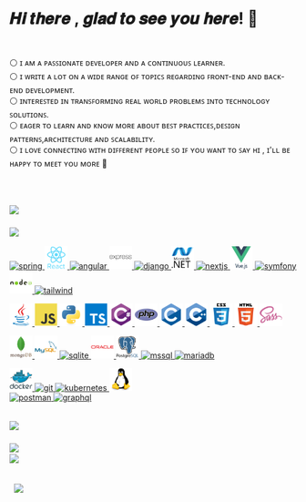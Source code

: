 <!-- <img src="Hi.jpg" width="500px" height="250px"> -->

<!-- $\mathcal{\color{RoyalBlue}{𝑯𝒊 \ \ 𝒕𝒉𝒆𝒓𝒆 \  ,\ 𝒈𝒍𝒂𝒅\ 𝒕𝒐 \ 𝒔𝒆𝒆 \ 𝒚𝒐𝒖 \ 𝒉𝒆𝒓𝒆! } \\ }$  👋 -->  
# 𝑯𝒊 𝒕𝒉𝒆𝒓𝒆 , 𝒈𝒍𝒂𝒅 𝒕𝒐 𝒔𝒆𝒆 𝒚𝒐𝒖 𝒉𝒆𝒓𝒆! 👋


<br>

⚪ ɪ ᴀᴍ ᴀ ᴘᴀꜱꜱɪᴏɴᴀᴛᴇ ᴅᴇᴠᴇʟᴏᴘᴇʀ ᴀɴᴅ ᴀ ᴄᴏɴᴛɪɴᴜᴏᴜꜱ ʟᴇᴀʀɴᴇʀ.<br>⚪ ɪ ᴡʀɪᴛᴇ ᴀ ʟᴏᴛ ᴏɴ ᴀ ᴡɪᴅᴇ ʀᴀɴɢᴇ ᴏꜰ ᴛᴏᴘɪᴄꜱ ʀᴇɢᴀʀᴅɪɴɢ ꜰʀᴏɴᴛ-ᴇɴᴅ ᴀɴᴅ ʙᴀᴄᴋ-ᴇɴᴅ ᴅᴇᴠᴇʟᴏᴘᴍᴇɴᴛ.<br>⚪ ɪɴᴛᴇʀᴇꜱᴛᴇᴅ ɪɴ ᴛʀᴀɴꜱꜰᴏʀᴍɪɴɢ ʀᴇᴀʟ ᴡᴏʀʟᴅ ᴘʀᴏʙʟᴇᴍꜱ ɪɴᴛᴏ ᴛᴇᴄʜɴᴏʟᴏɢʏ ꜱᴏʟᴜᴛɪᴏɴꜱ.<br> ⚪ ᴇᴀɢᴇʀ ᴛᴏ ʟᴇᴀʀɴ ᴀɴᴅ ᴋɴᴏᴡ ᴍᴏʀᴇ ᴀʙᴏᴜᴛ ʙᴇꜱᴛ ᴘʀᴀᴄᴛɪᴄᴇꜱ,ᴅᴇꜱɪɢɴ ᴘᴀᴛᴛᴇʀɴꜱ,ᴀʀᴄʜɪᴛᴇᴄᴛᴜʀᴇ ᴀɴᴅ ꜱᴄᴀʟᴀʙɪʟɪᴛʏ.<br> ⚪ ɪ ʟᴏᴠᴇ ᴄᴏɴɴᴇᴄᴛɪɴɢ ᴡɪᴛʜ ᴅɪꜰꜰᴇʀᴇɴᴛ ᴘᴇᴏᴘʟᴇ ꜱᴏ ɪꜰ ʏᴏᴜ ᴡᴀɴᴛ ᴛᴏ ꜱᴀʏ ʜɪ , ɪ'ʟʟ ʙᴇ ʜᴀᴘᴘʏ ᴛᴏ ᴍᴇᴇᴛ ʏᴏᴜ ᴍᴏʀᴇ 🤍  


<br>  


## ![](https://img.shields.io/badge/Teck_Stack:-yellow?style=for-the-badge)
 <img src = "https://media2.giphy.com/media/QssGEmpkyEOhBCb7e1/giphy.gif?cid=ecf05e47a0n3gi1bfqntqmob8g9aid1oyj2wr3ds3mg700bl&rid=giphy.gif" width = 32px>
<p align="left">   <a href="https://spring.io/" target="_blank" rel="noreferrer"> <img src="https://www.vectorlogo.zone/logos/springio/springio-icon.svg" alt="spring" width="40" height="40"/> </a>  <a href="https://reactjs.org/" target="_blank" rel="noreferrer"> <img src="https://raw.githubusercontent.com/devicons/devicon/master/icons/react/react-original-wordmark.svg" alt="react" width="40" height="40"/> </a> <a href="https://angular.io" target="_blank" rel="noreferrer"> <img src="https://angular.io/assets/images/logos/angular/angular.svg" alt="angular" width="40" height="40"/> </a>
 <a href="https://expressjs.com" target="_blank" rel="noreferrer"> <img src="https://raw.githubusercontent.com/devicons/devicon/master/icons/express/express-original-wordmark.svg" alt="express" width="40" height="40"/> </a> <a href="https://www.djangoproject.com/" target="_blank" rel="noreferrer"> <img src="https://cdn.worldvectorlogo.com/logos/django.svg" alt="django" width="40" height="40"/> </a> <a href="https://dotnet.microsoft.com/" target="_blank" rel="noreferrer"> <img src="https://raw.githubusercontent.com/devicons/devicon/master/icons/dot-net/dot-net-original-wordmark.svg" alt="dotnet" width="40" height="40"/> </a>  <a href="https://nextjs.org/" target="_blank" rel="noreferrer"> <img src="https://cdn.worldvectorlogo.com/logos/nextjs-2.svg" alt="nextjs" width="40" height="40"/> </a>  <a href="https://vuejs.org/" target="_blank" rel="noreferrer"> <img src="https://raw.githubusercontent.com/devicons/devicon/master/icons/vuejs/vuejs-original-wordmark.svg" alt="vuejs" width="40" height="40"/> </a>
 <a href="https://symfony.com" target="_blank" rel="noreferrer"> <img src="https://symfony.com/logos/symfony_black_03.svg" alt="symfony" width="40" height="40"/> </a>  <a href="https://nodejs.org" target="_blank" rel="noreferrer"> <img src="https://raw.githubusercontent.com/devicons/devicon/master/icons/nodejs/nodejs-original-wordmark.svg" alt="nodejs" width="40" height="40"/> </a>
 <a href="https://tailwindcss.com/" target="_blank" rel="noreferrer"> <img src="https://www.vectorlogo.zone/logos/tailwindcss/tailwindcss-icon.svg" alt="tailwind" width="40" height="40"/> </a>  
  
<a href="https://www.java.com" target="_blank" rel="noreferrer"> <img src="https://raw.githubusercontent.com/devicons/devicon/master/icons/java/java-original.svg" alt="java" width="40" height="40"/> </a> <a href="https://developer.mozilla.org/en-US/docs/Web/JavaScript" target="_blank" rel="noreferrer"> <img src="https://raw.githubusercontent.com/devicons/devicon/master/icons/javascript/javascript-original.svg" alt="javascript" width="40" height="40"/> </a>   <a href="https://www.python.org" target="_blank" rel="noreferrer"> <img src="https://raw.githubusercontent.com/devicons/devicon/master/icons/python/python-original.svg" alt="python" width="40" height="40"/> </a><a href="https://www.typescriptlang.org/" target="_blank" rel="noreferrer"> <img src="https://raw.githubusercontent.com/devicons/devicon/master/icons/typescript/typescript-original.svg" alt="typescript" width="40" height="40"/> </a> <a href="https://www.w3schools.com/cs/" target="_blank" rel="noreferrer"> <img src="https://raw.githubusercontent.com/devicons/devicon/master/icons/csharp/csharp-original.svg" alt="csharp" width="40" height="40"/> </a>
 <a href="https://www.php.net" target="_blank" rel="noreferrer"> <img src="https://raw.githubusercontent.com/devicons/devicon/master/icons/php/php-original.svg" alt="php" width="40" height="40"/> </a>  <a href="https://www.cprogramming.com/" target="_blank" rel="noreferrer"> <img src="https://raw.githubusercontent.com/devicons/devicon/master/icons/c/c-original.svg" alt="c" width="40" height="40"/> </a>
 <a href="https://www.w3schools.com/cpp/" target="_blank" rel="noreferrer"> <img src="https://raw.githubusercontent.com/devicons/devicon/master/icons/cplusplus/cplusplus-original.svg" alt="cplusplus" width="40" height="40"/> </a>  <a href="https://www.w3schools.com/css/" target="_blank" rel="noreferrer"> <img src="https://raw.githubusercontent.com/devicons/devicon/master/icons/css3/css3-original-wordmark.svg" alt="css3" width="40" height="40"/> </a> <a href="https://www.w3.org/html/" target="_blank" rel="noreferrer"> <img src="https://raw.githubusercontent.com/devicons/devicon/master/icons/html5/html5-original-wordmark.svg" alt="html5" width="40" height="40"/> </a> <a href="https://sass-lang.com" target="_blank" rel="noreferrer"> <img src="https://raw.githubusercontent.com/devicons/devicon/master/icons/sass/sass-original.svg" alt="sass" width="40" height="40"/> </a> </p>

 <a href="https://www.mongodb.com/" target="_blank" rel="noreferrer"> <img src="https://raw.githubusercontent.com/devicons/devicon/master/icons/mongodb/mongodb-original-wordmark.svg" alt="mongodb" width="40" height="40"/> </a> <a href="https://www.mysql.com/" target="_blank" rel="noreferrer"> <img src="https://raw.githubusercontent.com/devicons/devicon/master/icons/mysql/mysql-original-wordmark.svg" alt="mysql" width="40" height="40"/> </a> <a href="https://www.sqlite.org/" target="_blank" rel="noreferrer"> <img src="https://www.vectorlogo.zone/logos/sqlite/sqlite-icon.svg" alt="sqlite" width="40" height="40"/> </a>
  <a href="https://www.oracle.com/" target="_blank" rel="noreferrer"> <img src="https://raw.githubusercontent.com/devicons/devicon/master/icons/oracle/oracle-original.svg" alt="oracle" width="40" height="40"/> </a> <a href="https://www.postgresql.org" target="_blank" rel="noreferrer"> <img src="https://raw.githubusercontent.com/devicons/devicon/master/icons/postgresql/postgresql-original-wordmark.svg" alt="postgresql" width="40" height="40"/> </a>
 <a href="https://www.microsoft.com/en-us/sql-server" target="_blank" rel="noreferrer"> <img src="https://www.svgrepo.com/show/303229/microsoft-sql-server-logo.svg" alt="mssql" width="40" height="40"/> </a> <a href="https://mariadb.org/" target="_blank" rel="noreferrer"> <img src="https://www.vectorlogo.zone/logos/mariadb/mariadb-icon.svg" alt="mariadb" width="40" height="40"/> </a>  

 <a href="https://www.docker.com/" target="_blank" rel="noreferrer"> <img src="https://raw.githubusercontent.com/devicons/devicon/master/icons/docker/docker-original-wordmark.svg" alt="docker" width="40" height="40"/> </a> 
 <a href="https://git-scm.com/" target="_blank" rel="noreferrer"> <img src="https://www.vectorlogo.zone/logos/git-scm/git-scm-icon.svg" alt="git" width="40" height="40"/> </a> 
 <a href="https://kubernetes.io" target="_blank" rel="noreferrer"> <img src="https://www.vectorlogo.zone/logos/kubernetes/kubernetes-icon.svg" alt="kubernetes" width="40" height="40"/> </a><a href="https://www.linux.org/" target="_blank" rel="noreferrer"> <img src="https://raw.githubusercontent.com/devicons/devicon/master/icons/linux/linux-original.svg" alt="linux" width="40" height="40"/> </a>  
 <a href="https://www.qt.io/" target="_blank" rel="noreferrer"> <a href="https://postman.com" target="_blank" rel="noreferrer"> <img src="https://www.vectorlogo.zone/logos/getpostman/getpostman-icon.svg" alt="postman" width="40" height="40"/> </a> <a href="https://graphql.org" target="_blank" rel="noreferrer"> <img src="https://www.vectorlogo.zone/logos/graphql/graphql-icon.svg" alt="graphql" width="40" height="40"/> </a> 





## ![](https://img.shields.io/badge/GitHub_Stats:-yellow?style=for-the-badge)

![](https://github-readme-stats.vercel.app/api?username=Ons-diweni&theme=algolia&hide_border=false&include_all_commits=false&count_private=false)<br/>
![](https://github-readme-stats.vercel.app/api/top-langs/?username=Ons-diweni&theme=algolia&hide_border=false&include_all_commits=false&count_private=false&layout=compact)  
## &thinsp; [![](https://visitcount.itsvg.in/api?id=Ons-diweni&icon=0&color=0)](https://visitcount.itsvg.in)

 
<br>

